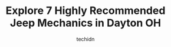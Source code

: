 ---
layout: ampstory
image: https://images.unsplash.com/photo-1532581140115-3e355d1ed1de?ixlib=rb-4.0.3&ixid=MnwxMjA3fDB8MHxwaG90by1wYWdlfHx8fGVufDB8fHx8&auto=format&fit=crop&w=640&h=853&q=80
author: techidn
featured: false
description: Looking for reliable and skilled Jeep Mechanic in Dayton OH, USA? Your search ends here with the 7 best Jeep Mechanic in town. With their expertise and commitment to delivering exceptional s
title: Explore 7 Highly Recommended Jeep Mechanics in Dayton OH
cover:
   title: Explore 7 Highly Recommended Jeep Mechanics in Dayton OH
   subtitle: Rickpate
   background: https://images.unsplash.com/photo-1532581140115-3e355d1ed1de?ixlib=rb-4.0.3&ixid=MnwxMjA3fDB8MHxwaG90by1wYWdlfHx8fGVufDB8fHx8&auto=format&fit=crop&w=640&h=853&q=80

pages: 
 - layout: thirds
   top: <h1>#1 Kettering Oakwood Automotive</h1>
   bottom: "<p>I have trusted Terry and his team for the past 4 years with my car maintenance. I have never had problem, nor upset with their services. I recently purchased a car from T</p>"
   background: https://www.knot35.com/toplist/wp-content/uploads/2023/06/best-jeep-mechanic-1-in-dayton-oh-1685838341.png
   backgroundblur: true
 - layout: thirds
   top: <h1>#2 Webers Automotive Service</h1>
   bottom: "<p>545 Linden Ave, Dayton, OH 45403, United States</p>"
   background: https://www.knot35.com/toplist/wp-content/uploads/2023/06/best-jeep-mechanic-2-in-dayton-oh-1685838342.jpeg
   cta:
      link: https://www.knot35.com/toplist/explore-7-highly-recommended-jeep-mechanics-in-dayton-oh/
      text: Explore 7 Highly Recommended Jeep Mechanics in Dayton OH
 - layout: thirds
   top: <h1>#3 XTP Diesel & Offroad</h1>
   bottom: "<p>1467 Stanley Ave, Dayton, OH 45404, United States</p>"
   background: https://www.knot35.com/toplist/wp-content/uploads/2023/06/best-jeep-mechanic-3-in-dayton-oh-1685838342.jpeg
   cta:
      link: https://www.knot35.com/toplist/explore-7-highly-recommended-jeep-mechanics-in-dayton-oh/
      text: Explore 7 Highly Recommended Jeep Mechanics in Dayton OH
 - layout: thirds
   top: <h1>#4 Roys Automotive</h1>
   bottom: "<p>400 Woodman Dr, Dayton, OH 45431, United States</p>"
   background: https://images.unsplash.com/photo-1608411404720-c8f0417bcdba?ixlib=rb-4.0.3&ixid=MnwxMjA3fDB8MHxwaG90by1wYWdlfHx8fGVufDB8fHx8&auto=format&fit=crop&w=640&h=853&q=80
   cta:
      link: https://www.knot35.com/toplist/explore-7-highly-recommended-jeep-mechanics-in-dayton-oh/
      text: Explore 7 Highly Recommended Jeep Mechanics in Dayton OH
 - layout: thirds
   top: <h1>#5 Champion Auto-Truck-Fleet Service</h1>
   bottom: "<p>1524 Milburn Ave, Dayton, OH 45404, United States</p>"
   background: https://images.unsplash.com/photo-1527066579998-dbbae57f45ce?ixlib=rb-4.0.3&ixid=MnwxMjA3fDB8MHxwaG90by1wYWdlfHx8fGVufDB8fHx8&auto=format&fit=crop&w=640&h=853&q=80
   cta:
      link: https://www.knot35.com/toplist/explore-7-highly-recommended-jeep-mechanics-in-dayton-oh/
      text: Explore 7 Highly Recommended Jeep Mechanics in Dayton OH
 - layout: thirds
   top: <h1>#6 Smiths Auto Repair</h1>
   bottom: "<p>2206 Needmore Rd, Dayton, OH 45414, United States</p>"
   background: https://images.unsplash.com/photo-1613843873231-1447db182f97?ixlib=rb-4.0.3&ixid=MnwxMjA3fDB8MHxwaG90by1wYWdlfHx8fGVufDB8fHx8&auto=format&fit=crop&w=640&h=853&q=80
   cta:
      link: https://www.knot35.com/toplist/explore-7-highly-recommended-jeep-mechanics-in-dayton-oh/
      text: Explore 7 Highly Recommended Jeep Mechanics in Dayton OH
 - layout: thirds
   top: <h1>#7 Tims Auto Service</h1>
   bottom: "<p>4762 Airway Rd, Dayton, OH 45431, United States</p>"
   background: https://images.unsplash.com/photo-1567095761054-7a02e69e5c43?ixlib=rb-4.0.3&ixid=MnwxMjA3fDB8MHxwaG90by1wYWdlfHx8fGVufDB8fHx8&auto=format&fit=crop&w=640&h=853&q=80
   cta:
      link: https://www.knot35.com/toplist/explore-7-highly-recommended-jeep-mechanics-in-dayton-oh/
      text: Explore 7 Highly Recommended Jeep Mechanics in Dayton OH
 - layout: thirds
   middle: Continue reading...
   background: https://images.unsplash.com/photo-1546497974-b213c9efb599?ixlib=rb-4.0.3&ixid=MnwxMjA3fDB8MHxwaG90by1wYWdlfHx8fGVufDB8fHx8&auto=format&fit=crop&w=640&h=853&q=80
   cta:
      link: https://www.knot35.com/toplist/explore-7-highly-recommended-jeep-mechanics-in-dayton-oh/
      text: Explore 7 Highly Recommended Jeep Mechanics in Dayton OH
      
---